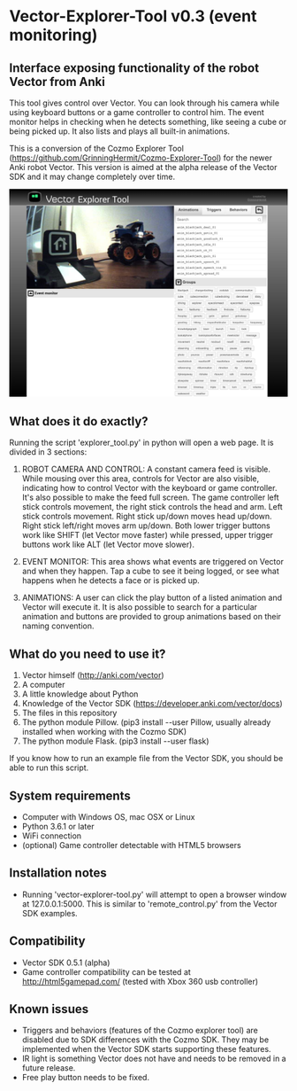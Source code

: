 # Vector-Explorer-Tool v0.3 (event monitoring)
Interface exposing functionality of the robot Vector from Anki
---
This tool gives control over Vector. You can look through his camera while using keyboard buttons or a game controller to control him. The event monitor helps in checking when he detects something, like seeing a cube or being picked up. It also lists and plays all built-in animations. 

This is a conversion of the Cozmo Explorer Tool (https://github.com/GrinningHermit/Cozmo-Explorer-Tool) for the newer Anki robot Vector. This version is aimed at the alpha release of the Vector SDK and it may change completely over time.

![Cozmo-Explorer-Tool](static/img/vector-explorer-tool-v0.1.jpg)

What does it do exactly?
-
Running the script 'explorer_tool.py' in python will open a web page. It is divided in 3 sections:

1. ROBOT CAMERA AND CONTROL: A constant camera feed is visible. While mousing over this area, controls for Vector are also visible, indicating how to control Vector with the keyboard or game controller. It's also possible to make the feed full screen. The game controller left stick controls movement, the right stick controls the head and arm. Left stick controls movement. Right stick up/down moves head up/down. Right stick left/right moves arm up/down. Both lower trigger buttons work like SHIFT (let Vector move faster) while pressed, upper trigger buttons work like ALT (let Vector move slower).

2. EVENT MONITOR: This area shows what events are triggered on Vector and when they happen. Tap a cube to see it being logged, or see what happens when he detects a face or is picked up. 

3. ANIMATIONS: A user can click the play button of a listed animation and Vector will execute it. It is also possible to search for a particular animation and buttons are provided to group animations based on their naming convention. 

What do you need to use it?
-
1. Vector himself (http://anki.com/vector)
2. A computer
3. A little knowledge about Python
4. Knowledge of the Vector SDK (https://developer.anki.com/vector/docs)
5. The files in this repository
6. The python module Pillow. (pip3 install --user Pillow, usually already installed when working with the Cozmo SDK)
7. The python module Flask. (pip3 install --user flask)


If you know how to run an example file from the Vector SDK, you should be able to run this script. 

System requirements
-
- Computer with Windows OS, mac OSX or Linux
- Python 3.6.1 or later
- WiFi connection
- (optional) Game controller detectable with HTML5 browsers

Installation notes
-
- Running 'vector-explorer-tool.py' will attempt to open a browser window at 127.0.0.1:5000. This is similar to  'remote_control.py' from the Vector SDK examples.

Compatibility
-
- Vector SDK 0.5.1 (alpha)
- Game controller compatibility can be tested at http://html5gamepad.com/ (tested with Xbox 360 usb controller)

Known issues
-
- Triggers and behaviors (features of the Cozmo explorer tool) are disabled due to SDK differences with the Cozmo SDK. They may be implemented when the Vector SDK starts supporting these features.
- IR light is something Vector does not have and needs to be removed in a future release. 
- Free play button needs to be fixed.
